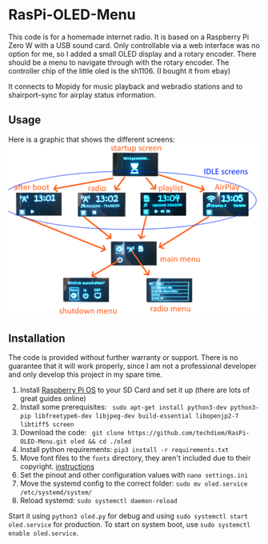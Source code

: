 # RasPi-OLED-Menu

This code is for a homemade internet radio.
It is based on a Raspberry Pi Zero W with a USB sound card.
Only controllable via a web interface was no option for me, so I added a small OLED display and a rotary encoder.
There should be a menu to navigate through with the rotary encoder.
The controller chip of the little oled is the sh1106. (I bought it from ebay)

It connects to Mopidy for music playback and webradio stations and to shairport-sync for airplay status information.

## Usage
Here is a graphic that shows the different screens:
![Usage Graph](.github/usage.png)

## Installation
The code is provided without further warranty or support. There is no guarantee that it will work properly, since I am not a professional developer and only develop this project in my spare time.
1. Install [Raspberry Pi OS](https://www.raspberrypi.org/downloads/raspberry-pi-os/) to your SD Card and set it up (there are lots of great guides online)
2. Install some prerequisites: ``` sudo apt-get install python3-dev python3-pip libfreetype6-dev libjpeg-dev build-essential libopenjp2-7 libtiff5 screen```
3. Download the code: ``` git clone https://github.com/techdiem/RasPi-OLED-Menu.git oled && cd ./oled```
4. Install python requirements: ``` pip3 install -r requirements.txt ```
5. Move font files to the ```fonts``` directory, they aren't included due to their copyright. [instructions](fonts/README.md)
6. Set the pinout and other configuration values with ``` nano settings.ini ```
7. Move the systemd config to the correct folder: ``` sudo mv oled.service /etc/systemd/system/ ```
8. Reload systemd: ``` sudo systemctl daemon-reload ```

Start it using ``` python3 oled.py ``` for debug and using ``` sudo systemctl start oled.service ``` for production.
To start on system boot, use ``` sudo systemctl enable oled.service ```.
